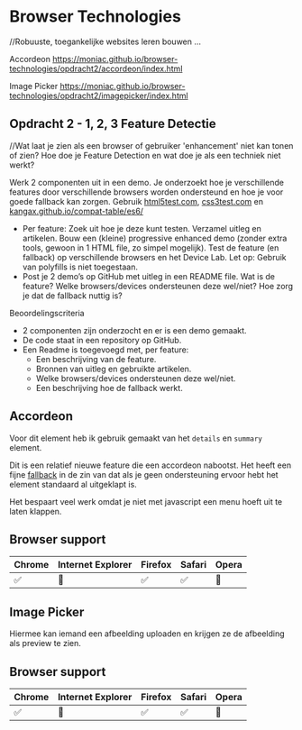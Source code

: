 # Browser Technologies
//Robuuste, toegankelijke websites leren bouwen …

Accordeon
https://moniac.github.io/browser-technologies/opdracht2/accordeon/index.html

Image Picker
https://moniac.github.io/browser-technologies/opdracht2/imagepicker/index.html

## Opdracht 2 - 1, 2, 3 Feature Detectie
//Wat laat je zien als een browser of gebruiker 'enhancement' niet kan tonen of zien? Hoe doe je Feature Detection en wat doe je als een techniek niet werkt?

Werk 2 componenten uit in een demo. Je onderzoekt hoe je verschillende features door verschillende browsers worden ondersteund en hoe je voor goede fallback kan zorgen. Gebruik [html5test.com](https://html5test.com), [css3test.com](http://css3test.com) en [kangax.github.io/compat-table/es6/](https://kangax.github.io/compat-table/es6/)

- Per feature: Zoek uit hoe je deze kunt testen. Verzamel uitleg en artikelen. Bouw een (kleine) progressive enhanced demo (zonder extra tools, gewoon in 1 HTML file, zo simpel mogelijk). Test de feature (en fallback) op verschillende browsers en het Device Lab. Let op: Gebruik van polyfills is niet toegestaan.
- Post je 2 demo’s op GitHub met uitleg in een README file. Wat is de feature? Welke browsers/devices ondersteunen deze wel/niet? Hoe zorg je dat de fallback nuttig is?

Beoordelingscriteria
- 2 componenten zijn onderzocht en er is een demo gemaakt.
- De code staat in een repository op GitHub.
- Een Readme is toegevoegd met, per feature:
  -	Een beschrijving van de feature.
  - Bronnen van uitleg en gebruikte artikelen.
  -	Welke browsers/devices ondersteunen deze wel/niet.
  -	Een beschrijving hoe de fallback werkt.

## Accordeon

Voor dit element heb ik gebruik gemaakt van het ```details``` en ```summary``` element.

Dit is een relatief nieuwe feature die een accordeon nabootst. Het heeft een fijne [fallback](https://css-tricks.com/quick-reminder-that-details-summary-is-the-easiest-way-ever-to-make-an-accordion/) in de zin van dat als je geen ondersteuning ervoor hebt het element standaard al uitgeklapt is.

Het bespaart veel werk omdat je niet met javascript een menu hoeft uit te laten klappen.

## Browser support


Chrome | Internet Explorer | Firefox | Safari | Opera
---------|----------|--------- | ------- | -----
 ✅ |  🚫  |  ✅ |  ✅  | 🚫

## Image Picker

Hiermee kan iemand een afbeelding uploaden en krijgen ze de afbeelding als preview te zien.

## Browser support


Chrome | Internet Explorer | Firefox | Safari | Opera
---------|----------|--------- | ------- | -----
 ✅ |  🚫  |  ✅ |  ✅  | 🚫
